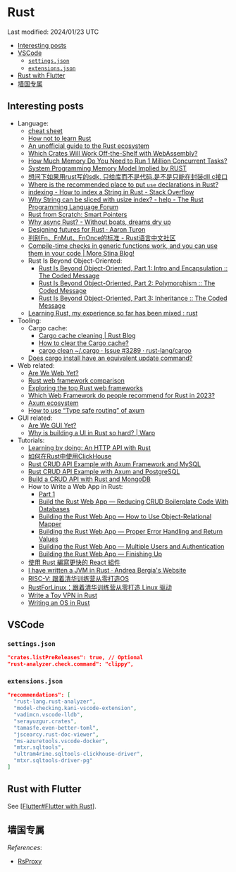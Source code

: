 # Rust

Last modified: 2024/01/23 UTC

- [Interesting posts](#interesting-posts)
- [VSCode](#vscode)
  - [`settings.json`](#settingsjson)
  - [`extensions.json`](#extensionsjson)
- [Rust with Flutter](#rust-with-flutter)
- [墙国专属](#墙国专属)

## Interesting posts

- Language:
  - [cheat sheet](https://cheats.rs/)
  - [How not to learn Rust](https://dystroy.org/blog/how-not-to-learn-rust/)
  - [An unofficial guide to the Rust ecosystem](https://blessed.rs/crates)
  - [Which Crates Will Work Off-the-Shelf with WebAssembly?](https://rustwasm.github.io/docs/book/reference/which-crates-work-with-wasm.html)
  - [How Much Memory Do You Need to Run 1 Million Concurrent Tasks?](https://pkolaczk.github.io/memory-consumption-of-async/)
  - [System Programming Memory Model Implied by RUST](https://t4wydfkrrq.feishu.cn/docx/doxcnM3juNBUJfxGcIWOfJRLk5g)
  - [想问下如果用rust写的sdk, 只给库而不是代码.是不是只能在封装dll c接口](https://rustcc.cn/article?id=62bbfc2f-230d-4abc-ad94-8390a8487520)
  - [Where is the recommended place to put `use` declarations in Rust?](https://stackoverflow.com/questions/45618552/where-is-the-recommended-place-to-put-use-declarations-in-rust)
  - [indexing - How to index a String in Rust - Stack Overflow](https://stackoverflow.com/questions/24542115/how-to-index-a-string-in-rust)
  - [Why String can be sliced with usize index? - help - The Rust Programming Language Forum](https://users.rust-lang.org/t/why-string-can-be-sliced-with-usize-index/71437)
  - [Rust from Scratch: Smart Pointers](https://medium.com/@zainalpour_79971/rust-from-scratch-smart-pointers-2951b7725760)
  - [Why async Rust? - Without boats, dreams dry up](https://without.boats/blog/why-async-rust/)
  - [Designing futures for Rust · Aaron Turon](http://aturon.github.io/blog/2016/09/07/futures-design/)
  - [判别Fn、FnMut、FnOnce的标准 - Rust语言中文社区](https://rustcc.cn/article?id=8b6c5e63-c1e0-4110-8ae8-a3ce1d3e03b9)
  - [Compile-time checks in generic functions work, and you can use them in your code \| More Stina Blog!](https://morestina.net/blog/1940/compile-time-checks-in-generic-functions-work-and-you-can-use-them-in-your-code)
  - Rust Is Beyond Object-Oriented:
    - [Rust Is Beyond Object-Oriented, Part 1: Intro and Encapsulation :: The Coded Message](https://www.thecodedmessage.com/posts/oop-1-encapsulation/)
    - [Rust Is Beyond Object-Oriented, Part 2: Polymorphism :: The Coded Message](https://www.thecodedmessage.com/posts/oop-2-polymorphism/)
    - [Rust Is Beyond Object-Oriented, Part 3: Inheritance :: The Coded Message](https://www.thecodedmessage.com/posts/oop-3-inheritance/)
  - [Learning Rust, my experience so far has been mixed : rust](https://www.reddit.com/r/rust/comments/18i8y39/learning_rust_my_experience_so_far_has_been_mixed/)
- Tooling:
  - Cargo cache:
    - [Cargo cache cleaning \| Rust Blog](https://blog.rust-lang.org/2023/12/11/cargo-cache-cleaning.html)
    - [How to clear the Cargo cache?](https://stackoverflow.com/questions/25072930/how-to-clear-the-cargo-cache)
    - [cargo clean ~/.cargo · Issue #3289 · rust-lang/cargo](https://github.com/rust-lang/cargo/issues/3289)
  - [Does cargo install have an equivalent update command?](https://stackoverflow.com/questions/34484361/does-cargo-install-have-an-equivalent-update-command)
- Web related:
  - [Are We Web Yet?](https://github.com/rust-lang/arewewebyet)
  - [Rust web framework comparison](https://github.com/flosse/rust-web-framework-comparison)
  - [Exploring the top Rust web frameworks](https://blog.logrocket.com/top-rust-web-frameworks/)
  - [Which Web Framework do people recommend for Rust in 2023?](https://www.reddit.com/r/rust/comments/12jhxi2/which_web_framework_do_people_recommend_for_rust/)
  - [Axum ecosystem](https://github.com/tokio-rs/axum/blob/main/ECOSYSTEM.md)
  - [How to use “Type safe routing” of axum](https://mixi-developers.mixi.co.jp/how-to-use-type-safe-routing-of-axum-c06c1b1b1ab)
- GUI related:
  - [Are We GUI Yet?](https://github.com/areweguiyet/areweguiyet)
  - [Why is building a UI in Rust so hard? \| Warp](https://www.warp.dev/blog/why-is-building-a-ui-in-rust-so-hard)
- Tutorials:
  - [Learning by doing: An HTTP API with Rust](https://blog.frankel.ch/http-api-rust/)
  - [如何在Rust中使用ClickHouse](https://cloud.tencent.com/developer/article/1814306)
  - [Rust CRUD API Example with Axum Framework and MySQL](https://codevoweb.com/rust-crud-api-example-with-axum-framework-and-mysql/)
  - [Rust CRUD API Example with Axum and PostgreSQL](https://codevoweb.com/rust-crud-api-example-with-axum-and-postgresql/)
  - [Build a CRUD API with Rust and MongoDB](https://codevoweb.com/build-a-crud-api-with-rust-and-mongodb/)
  - How to Write a Web App in Rust:
    - [Part 1](https://betterprogramming.pub/how-to-write-a-web-app-in-rust-part-1-3047156660a7)
    - [Build the Rust Web App — Reducing CRUD Boilerplate Code With Databases](https://betterprogramming.pub/how-to-write-a-web-app-in-rust-part-2-2da195369fc1)
    - [Building the Rust Web App — How to Use Object-Relational Mapper](https://betterprogramming.pub/building-the-rust-web-app-how-to-use-object-relational-mapper-3af2084555b6)
    - [Building the Rust Web App — Proper Error Handling and Return Values](https://betterprogramming.pub/building-the-rust-web-app-proper-error-handling-and-return-values-723f1f07f8cd)
    - [Building the Rust Web App — Multiple Users and Authentication](https://betterprogramming.pub/building-the-rust-web-app-multiple-users-and-authentication-5ca5988ddfe4)
    - [Building the Rust Web App — Finishing Up](https://medium.com/better-programming/building-the-rust-web-app-finishing-up-1624c9b82f80)
  - [使用 Rust 編寫更快的 React 組件](https://www.readfog.com/a/1653827465241530368)
  - [I have written a JVM in Rust · Andrea Bergia's Website](https://andreabergia.com/blog/2023/07/i-have-written-a-jvm-in-rust/)
  - [RISC-V: 跟着清华训练营从零打造OS](https://mp.weixin.qq.com/mp/appmsgalbum?action=getalbum&__biz=Mzg4Nzk4MTY3Nw==&scene=2&album_id=3162993568748208133)
  - [RustForLinux：跟着清华训练营从零打造 Linux 驱动](https://mp.weixin.qq.com/mp/appmsgalbum?__biz=Mzg4Nzk4MTY3Nw==&action=getalbum&album_id=3183255184072835074)
  - [Write a Toy VPN in Rust](https://write.yiransheng.com/vpn)
  - [Writing an OS in Rust](https://os.phil-opp.com/)

## VSCode

### `settings.json`

```json
"crates.listPreReleases": true, // Optional
"rust-analyzer.check.command": "clippy",
```

### `extensions.json`

```json
"recommendations": [
  "rust-lang.rust-analyzer",
  "model-checking.kani-vscode-extension",
  "vadimcn.vscode-lldb",
  "serayuzgur.crates",
  "tamasfe.even-better-toml",
  "jscearcy.rust-doc-viewer",
  "ms-azuretools.vscode-docker",
  "mtxr.sqltools",
  "ultram4rine.sqltools-clickhouse-driver",
  "mtxr.sqltools-driver-pg"
]
```

## Rust with Flutter

See [[Flutter#Flutter with Rust]].

## 墙国专属

*References*:

- [RsProxy](https://rsproxy.cn/)

[//begin]: # "Autogenerated link references for markdown compatibility"
[Flutter#Flutter with Rust]: Flutter.md "Flutter"
[//end]: # "Autogenerated link references"
